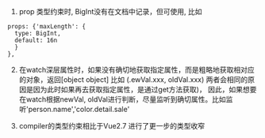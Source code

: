 1. prop 类型约束时, BigInt没有在文档中记录，但可使用, 比如
```
props: {'maxLength': {
  type: BigInt,
  default: 16n
  }
}, 
```

2. 在watch深层属性时，如果没有确切地获取指定属性，而是粗略地获取相对应的对象，返回[object object]
比如 (.ewVal.xxx, oldVal.xxx) 两者会相同的原因是因为此时如果再去获取指定属性，是通过get方法获取)，
因此，如果想要在watch根据newVal, oldVal进行判断，尽量监听到确切属性。比如监听'person.name','color.detail.sale'

3. compiler的类型约束相比于Vue2.7 进行了更一步的类型收窄
